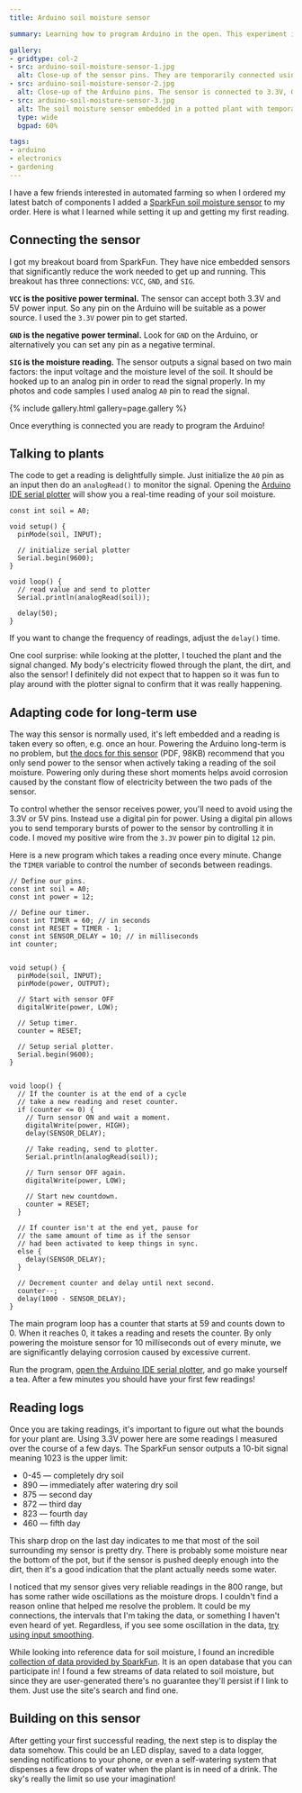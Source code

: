 ```yaml
---
title: Arduino soil moisture sensor

summary: Learning how to program Arduino in the open. This experiment involved a soil moisture sensor and an Arduino Uno.

gallery:
- gridtype: col-2
- src: arduino-soil-moisture-sensor-1.jpg
  alt: Close-up of the sensor pins. They are temporarily connected using breadboard wires.
- src: arduino-soil-moisture-sensor-2.jpg
  alt: Close-up of the Arduino pins. The sensor is connected to 3.3V, GND, and the A0 analog input pin.
- src: arduino-soil-moisture-sensor-3.jpg
  alt: The soil moisture sensor embedded in a potted plant with temporary connections to an Arduino Uno.
  type: wide
  bgpad: 60%

tags:
- arduino
- electronics
- gardening
---
```


I have a few friends interested in automated farming so when I ordered my latest batch of components I added a [SparkFun soil moisture sensor](https://www.sparkfun.com/products/13322) to my order. Here is what I learned while setting it up and getting my first reading.

## Connecting the sensor

I got my breakout board from SparkFun. They have nice embedded sensors that significantly reduce the work needed to get up and running. This breakout has three connections: `VCC`, `GND`, and `SIG`.

**`VCC` is the positive power terminal.** The sensor can accept both 3.3V and 5V power input. So any pin on the Arduino will be suitable as a power source. I used the `3.3V` power pin to get started.

**`GND` is the negative power terminal.** Look for `GND` on the Arduino, or alternatively you can set any pin as a negative terminal.

**`SIG` is the moisture reading.** The sensor outputs a signal based on two main factors: the input voltage and the moisture level of the soil. It should be hooked up to an analog pin in order to read the signal properly. In my photos and code samples I used analog `A0` pin to read the signal.

{% include gallery.html gallery=page.gallery %}

Once everything is connected you are ready to program the Arduino!

## Talking to plants

The code to get a reading is delightfully simple. Just initialize the `A0` pin as an input then do an `analogRead()`  to monitor the signal. Opening the [Arduino IDE serial plotter](/blog/arduino-serial-plotter-debugging/) will show you a real-time reading of your soil moisture.

```clike
const int soil = A0;

void setup() {
  pinMode(soil, INPUT);

  // initialize serial plotter
  Serial.begin(9600);
}

void loop() {
  // read value and send to plotter
  Serial.println(analogRead(soil));

  delay(50);
}
```

If you want to change the frequency of readings, adjust the `delay()` time.

One cool surprise: while looking at the plotter, I touched the plant and the signal changed. My body's electricity flowed through the plant, the dirt, and also the sensor! I definitely did not expect that to happen so it was fun to play around with the plotter signal to confirm that it was really happening.

## Adapting code for long-term use

The way this sensor is normally used, it's left embedded and a reading is taken every so often, e.g. once an hour. Powering the Arduino long-term is no problem, but [the docs for this sensor](https://cdn.sparkfun.com/datasheets/Sensors/Biometric/SparkFun_Soil_Moisture_Sensor.pdf) (PDF, 98KB) recommend that you only send power to the sensor when actively taking a reading of the soil moisture. Powering only during these short moments helps avoid corrosion caused by the constant flow of electricity between the two pads of the sensor.

To control whether the sensor receives power, you'll need to avoid using the 3.3V or 5V pins. Instead use a digital pin for power. Using a digital pin allows you to send temporary bursts of power to the sensor by controlling it in code. I moved my positive wire from the `3.3V` power pin to digital `12` pin.

Here is a new program which takes a reading once every minute. Change the `TIMER` variable to control the number of seconds between readings.

```clike
// Define our pins.
const int soil = A0;
const int power = 12;

// Define our timer.
const int TIMER = 60; // in seconds
const int RESET = TIMER - 1;
const int SENSOR_DELAY = 10; // in milliseconds
int counter;


void setup() {
  pinMode(soil, INPUT);
  pinMode(power, OUTPUT);

  // Start with sensor OFF
  digitalWrite(power, LOW);

  // Setup timer.
  counter = RESET;

  // Setup serial plotter.
  Serial.begin(9600);
}


void loop() {
  // If the counter is at the end of a cycle
  // take a new reading and reset counter.
  if (counter <= 0) {
    // Turn sensor ON and wait a moment.
    digitalWrite(power, HIGH);
    delay(SENSOR_DELAY);

    // Take reading, send to plotter.
    Serial.println(analogRead(soil));

    // Turn sensor OFF again.
    digitalWrite(power, LOW);

    // Start new countdown.
    counter = RESET;
  }

  // If counter isn't at the end yet, pause for
  // the same amount of time as if the sensor
  // had been activated to keep things in sync.
  else {
    delay(SENSOR_DELAY);
  }

  // Decrement counter and delay until next second.
  counter--;
  delay(1000 - SENSOR_DELAY);
}

```

The main program loop has a counter that starts at 59 and counts down to 0. When it reaches 0, it takes a reading and resets the counter. By only powering the moisture sensor for 10 milliseconds out of every minute, we are significantly delaying corrosion caused by excessive current.

Run the program, [open the Arduino IDE serial plotter](/blog/arduino-serial-plotter-debugging/), and go make yourself a tea. After a few minutes you should have your first few readings!

## Reading logs

Once you are taking readings, it's important to figure out what the bounds for your plant are. Using 3.3V power here are some readings I measured over the course of a few days. The SparkFun sensor outputs a 10-bit signal meaning 1023 is the upper limit:

* 0-45 — completely dry soil
* 890 — immediately after watering dry soil
* 875 — second day
* 872 — third day
* 823 — fourth day
* 460 — fifth day

This sharp drop on the last day indicates to me that most of the soil surrounding my sensor is pretty dry. There is probably some moisture near the bottom of the pot, but if the sensor is pushed deeply enough into the dirt, then it's a good indication that the plant actually needs some water.

I noticed that my sensor gives very reliable readings in the 800 range, but has some rather wide oscillations as the moisture drops. I couldn't find a reason online that helped me resolve the problem. It could be my connections, the intervals that I'm taking the data, or something I haven't even heard of yet. Regardless, if you see some oscillation in the data, [try using input smoothing](/blog/arduino-analog-signal-input-smoothing/).

While looking into reference data for soil moisture, I found an incredible [collection of data provided by SparkFun](https://data.sparkfun.com). It is an open database that you can participate in! I found a few streams of data related to soil moisture, but since they are user-generated there's no guarantee they'll persist if I link to them. Just use the site's search and find one.

## Building on this sensor

After getting your first successful reading, the next step is to display the data somehow. This could be an LED display, saved to a data logger, sending notifications to your phone, or even a self-watering system that dispenses a few drops of water when the plant is in need of a drink. The sky's really the limit so use your imagination!
